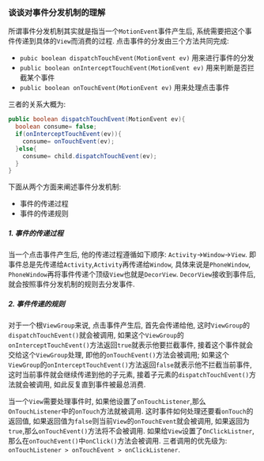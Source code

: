 ### 谈谈对事件分发机制的理解

所谓事件分发机制其实就是指当一个`MotionEvent`事件产生后, 系统需要把这个事件传递到具体的`View`而消费的过程. 点击事件的分发由三个方法共同完成:

* `pubic boolean dispatchTouchEvent(MotionEvent ev)` 用来进行事件的分发
* `public boolean onInterceptTouchEvent(MotionEvent ev)` 用来判断是否拦截某个事件
* `public boolean onTouchEvent(MotionEvent ev)` 用来处理点击事件

三者的关系大概为:

```java
public boolean dispatchTouchEvent(MotionEvent ev){
  boolean consume= false;
  if(onInterceptTouchEvent(ev)){
    consume= onTouchEvent(ev);
  }else{
    consume= child.dispatchTouchEvent(ev);
  }
}
```

下面从两个方面来阐述事件分发机制:

* 事件的传递过程
* 事件的传递规则

##### 1. 事件的传递过程

当一个点击事件产生后, 他的传递过程遵循如下顺序: `Activity`→`Window`→`View`. 即事件总是先传递给`Activity`,`Activity`再传递给`Window`, 具体来说是`PhoneWindow`, `PhoneWindow`再将事件传递个顶级`View`也就是`DecorView`. `DecorView`接收到事件后, 就会按照事件分发机制的规则去分发事件. 

##### 2. 事件传递的规则

对于一个根`ViewGroup`来说, 点击事件产生后, 首先会传递给他, 这时`ViewGroup`的`dispatchTouchEvent()`就会被调用, 如果这个`ViewGroup`的`onInterceptTouchEvent()`方法返回`true`就表示他要拦截事件, 接着这个事件就会交给这个`ViewGroup`处理, 即他的`onTouchEvent()`方法会被调用; 如果这个`ViewGroup`的`onInterceptTouchEvent()`方法返回`false`就表示他不拦截当前事件, 这时当前事件就会继续传递到他的子元素, 接着子元素的`dispatchTouchEvent()`方法就会被调用, 如此反复直到事件被最总消费. 

当一个`View`需要处理事件时, 如果他设置了`onTouchListener`,那么`OnTouchListener`中的`onTouch`方法就被调用. 这时事件如何处理还要看`onTouch`的返回值, 如果返回值为`false`则当前`View`的`onTouchEvent`就会被调用, 如果返回为`true`,那么`onTouchEvent()`方法将不会被调用.  如果给`View`设置了`OnClickListner`,那么在`onTouchEvent()`中`onClick()`方法会被调用. 三者调用的优先级为: `onTouchListener > onTouchEvent > onClickListener`.



